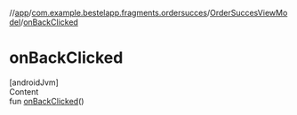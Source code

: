 //[app](../../index.md)/[com.example.bestelapp.fragments.ordersucces](../index.md)/[OrderSuccesViewModel](index.md)/[onBackClicked](on-back-clicked.md)



# onBackClicked  
[androidJvm]  
Content  
fun [onBackClicked](on-back-clicked.md)()  



